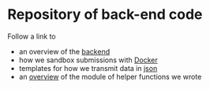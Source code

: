 # Repository of back-end code
Follow a link to  
* an overview of the [backend](./BackEnd.md)
* how we sandbox submissions with [Docker](./docker/Docker.md) 
* templates for how we transmit data in [json](./json/Json.md)  
* an [overview](./BackEndMeth.md) of the module of helper functions we wrote 
